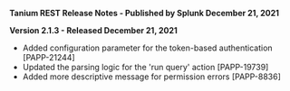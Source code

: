 **Tanium REST Release Notes - Published by Splunk December 21, 2021**


**Version 2.1.3 - Released December 21, 2021**

* Added configuration parameter for the token-based authentication [PAPP-21244]
* Updated the parsing logic for the 'run query' action [PAPP-19739]
* Added more descriptive message for permission errors [PAPP-8836]